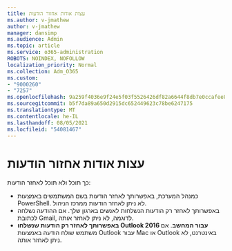 ```yaml
---
title: עצות אודות אחזור הודעות
ms.author: v-jmathew
author: v-jmathew
manager: dansimp
ms.audience: Admin
ms.topic: article
ms.service: o365-administration
ROBOTS: NOINDEX, NOFOLLOW
localization_priority: Normal
ms.collection: Adm_O365
ms.custom:
- "9000260"
- "7257"
ms.openlocfilehash: 9a259f4036e9f24e5f03f5526426df82a6644f8db7e0ccafee8aaa37dcd0f552
ms.sourcegitcommit: b5f7da89a650d2915dc652449623c78be6247175
ms.translationtype: MT
ms.contentlocale: he-IL
ms.lasthandoff: 08/05/2021
ms.locfileid: "54081467"
---
```

# <a name="tips-about-recalling-messages"></a>עצות אודות אחזור הודעות

כך תוכל ולא תוכל לאחזר הודעות:

* כמנהל המערכת, באפשרותך לאחזר הודעות בשם המשתמשים באמצעות PowerShell. לא ניתן לאחזר הודעות ממרכז הניהול.
* באפשרותך לאחזר רק הודעות הנשלחות לאנשים בארגון שלך. אם ההודעה נשלחה לכתובת Gmail, לדוגמה, לא ניתן לאחזר אותה.
* **באפשרותך לאחזר רק הודעות שנשלחו Outlook 2016 עבור המחשב**. אם משתמש שולח הודעה באמצעות Outlook עבור Mac או Outlook באינטרנט, לא ניתן לאחזר אותה.
